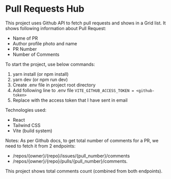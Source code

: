 # Pull Requests Hub

This project uses Github API to fetch pull requests and shows in a Grid list. It shows following information about Pull Request:

- Name of PR
- Author profile photo and name
- PR Number
- Number of Comments

To start the project, use below commands:

1. yarn install (or npm install)
2. yarn dev (or npm run dev)
3. Create .env file in project root directory
4. Add following line to .env file
   `VITE_GITHUB_ACCESS_TOKEN = <github-token>`
5. Replace <github-token> with the access token that I have sent in email

Technologies used:

- React
- Tailwind CSS
- Vite (build system)

Notes:
As per Github docs, to get total number of comments for a PR, we need to fetch it from 2 endpoints:

- /repos/{owner}/{repo}/issues/{pull_number}/comments
- /repos/{owner}/{repo}/pulls/{pull_number}/comments.

This project shows total comments count (combined from both endpoints).
